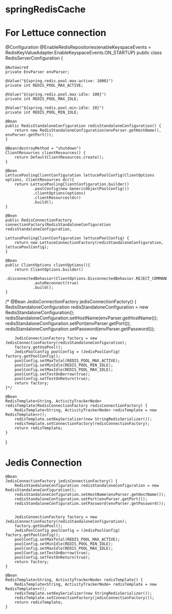 # springRedisCache

# For Lettuce connection

@Configuration
@EnableRedisRepositories(enableKeyspaceEvents = RedisKeyValueAdapter.EnableKeyspaceEvents.ON_STARTUP)
public class RedisServerConfiguration {

    @Autowired
    private EnvParser envParser;

    @Value("${spring.redis.pool.max-active: 1000}")
    private int REDIS_POOL_MAX_ACTIVE;

    @Value("${spring.redis.pool.max-idle: 100}")
    private int REDIS_POOL_MAX_IDLE;

    @Value("${spring.redis.pool.min-idle: 20}")
    private int REDIS_POOL_MIN_IDLE;

    @Bean
    public RedisStandaloneConfiguration redisStandaloneConfiguration() {
        return new RedisStandaloneConfiguration(envParser.getHostName(), envParser.getPort());
    }

    @Bean(destroyMethod = "shutdown")
    ClientResources clientResources() {
        return DefaultClientResources.create();
    }

    @Bean
    LettucePoolingClientConfiguration lettucePoolConfig(ClientOptions options, ClientResources dcr){
        return LettucePoolingClientConfiguration.builder()
                .poolConfig(new GenericObjectPoolConfig())
                .clientOptions(options)
                .clientResources(dcr)
                .build();
    }

    @Bean
    public RedisConnectionFactory connectionFactory(RedisStandaloneConfiguration redisStandaloneConfiguration,
                                                    LettucePoolingClientConfiguration lettucePoolConfig) {
        return new LettuceConnectionFactory(redisStandaloneConfiguration, lettucePoolConfig);
    }

    @Bean
    public ClientOptions clientOptions(){
        return ClientOptions.builder()
                .disconnectedBehavior(ClientOptions.DisconnectedBehavior.REJECT_COMMANDS)
                .autoReconnect(true)
                .build();
    }


/*
    @Bean
    JedisConnectionFactory jedisConnectionFactory() {
        RedisStandaloneConfiguration redisStandaloneConfiguration = new RedisStandaloneConfiguration();
        redisStandaloneConfiguration.setHostName(envParser.getHostName());
        redisStandaloneConfiguration.setPort(envParser.getPort());
        redisStandaloneConfiguration.setPassword(envParser.getPassword());

        
        JedisConnectionFactory factory = new JedisConnectionFactory(redisStandaloneConfiguration);
        factory.getUsePool();
        JedisPoolConfig poolConfig = (JedisPoolConfig) factory.getPoolConfig();
        poolConfig.setMaxTotal(REDIS_POOL_MAX_ACTIVE);
        poolConfig.setMinIdle(REDIS_POOL_MIN_IDLE);
        poolConfig.setMaxIdle(REDIS_POOL_MAX_IDLE);
        poolConfig.setTestOnBorrow(true);
        poolConfig.setTestOnReturn(true);
        return factory;
    }*/

    @Bean
    RedisTemplate<String, ActivityTrackerNode> redisTemplate(RedisConnectionFactory redisConnectionFactory) {
        RedisTemplate<String, ActivityTrackerNode> redisTemplate = new RedisTemplate<>();
        redisTemplate.setKeySerializer(new StringRedisSerializer());
        redisTemplate.setConnectionFactory(redisConnectionFactory);
        return redisTemplate;
    }

}

# Jedis Connection


    @Bean
    JedisConnectionFactory jedisConnectionFactory() {
        RedisStandaloneConfiguration redisStandaloneConfiguration = new RedisStandaloneConfiguration();
        redisStandaloneConfiguration.setHostName(envParser.getHostName());
        redisStandaloneConfiguration.setPort(envParser.getPort());
        redisStandaloneConfiguration.setPassword(envParser.getPassword());

        
        JedisConnectionFactory factory = new JedisConnectionFactory(redisStandaloneConfiguration);
        factory.getUsePool();
        JedisPoolConfig poolConfig = (JedisPoolConfig) factory.getPoolConfig();
        poolConfig.setMaxTotal(REDIS_POOL_MAX_ACTIVE);
        poolConfig.setMinIdle(REDIS_POOL_MIN_IDLE);
        poolConfig.setMaxIdle(REDIS_POOL_MAX_IDLE);
        poolConfig.setTestOnBorrow(true);
        poolConfig.setTestOnReturn(true);
        return factory;
    }

    @Bean
    RedisTemplate<String, ActivityTrackerNode> redisTemplate() {
        RedisTemplate<String, ActivityTrackerNode> redisTemplate = new RedisTemplate<>();
        redisTemplate.setKeySerializer(new StringRedisSerializer());
        redisTemplate.setConnectionFactory(jedisConnectionFactory());
        return redisTemplate;
    }
